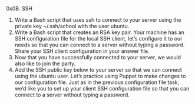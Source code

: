 0x0B. SSH
1. Write a Bash script that uses ssh to connect to your server using the private key ~/.ssh/school with the user ubuntu.
2. Write a Bash script that creates an RSA key pair.
Your machine has an SSH configuration file for the local SSH client, let’s configure it to our needs so that you can connect to a server without typing a password. Share your SSH client configuration in your answer file.
3. Now that you have successfully connected to your server, we would also like to join the party.
4. Add the SSH public key below to your server so that we can connect using the ubuntu user.
Let’s practice using Puppet to make changes to our configuration file. Just as in the previous configuration file task, we’d like you to set up your client SSH configuration file so that you can connect to a server without typing a password.
